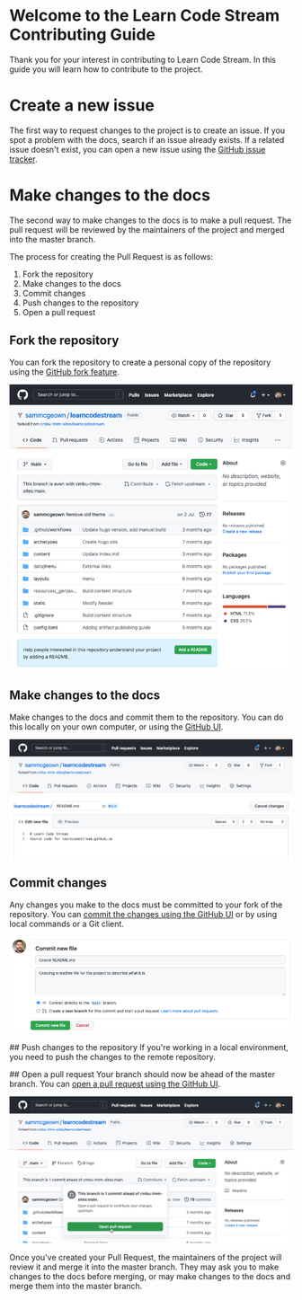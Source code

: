 # Welcome to the Learn Code Stream Contributing Guide

Thank you for your interest in contributing to Learn Code Stream. In this guide you will learn how to contribute to the project.

# Create a new issue
The first way to request changes to the project is to create an issue. If you spot a problem with the docs, search if an issue already exists. If a related issue doesn't exist, you can open a new issue using the [GitHub issue tracker](https://github.com/cmbu-tmm-sites/learncodestream/issues).


# Make changes to the docs
The second way to make changes to the docs is to make a pull request. The pull request will be reviewed by the maintainers of the project and merged into the master branch.

The process for creating the Pull Request is as follows:
1. Fork the repository
2. Make changes to the docs
3. Commit changes
4. Push changes to the repository
5. Open a pull request

## Fork the repository
You can fork the repository to create a personal copy of the repository using the [GitHub fork feature](https://docs.github.com/en/get-started/quickstart/fork-a-repo).

![Fork the repository](CONTRIBUTING/2021-09-29-14-27-51.png)

## Make changes to the docs
Make changes to the docs and commit them to the repository. You can do this locally on your own computer, or using the [GitHub UI](https://docs.github.com/en/repositories/working-with-files/managing-files/editing-files).

![Create a file](CONTRIBUTING/2021-09-29-14-33-17.png)

## Commit changes
Any changes you make to the docs must be committed to your fork of the repository. You can [commit the changes using the GitHub UI](https://docs.github.com/en/repositories/working-with-files/managing-files/committing-changes) or by using local commands or a Git client.

![Commit new file](CONTRIBUTING/2021-09-29-14-34-07.png)

## Push changes to the repository
If you're working in a local environment, you need to push the changes to the remote repository.

## Open a pull request
Your branch should now be ahead of the master branch. You can [open a pull request using the GitHub UI](https://docs.github.com/en/repositories/using-pull-requests/opening-a-pull-request).

![Open a Pull Request](CONTRIBUTING/2021-09-29-14-37-43.png)

Once you've created your Pull Request, the maintainers of the project will review it and merge it into the master branch. They may ask you to make changes to the docs before merging, or may make changes to the docs and merge them into the master branch.